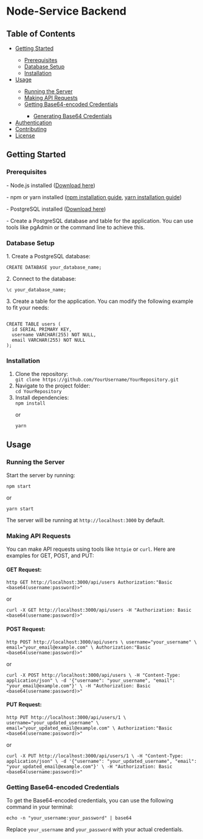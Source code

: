 <h1>Node-Service Backend</h1>

<h2>Table of Contents</h2>
<ul>
  <li><a href="#getting-started">Getting Started</a></li>
    <ul>
      <li><a href="#prerequisites">Prerequisites</a></li>
      <li><a href="#database-setup">Database Setup</a></li>
      <li><a href="#installation">Installation</a></li>
    </ul>
  <li><a href="#usage">Usage</a></li>
    <ul>
      <li><a href="#running-the-server">Running the Server</a></li>
      <li><a href="#making-api-requests">Making API Requests</a></li>
      <li><a href="#getting-base64-encoded-credentials">Getting Base64-encoded Credentials</a></li>
        <ul>
          <li><a href="#generating-base64-credentials">Generating Base64 Credentials</a></li>
        </ul>
    </ul>
  <li><a href="#authentication">Authentication</a></li>
  <li><a href="#contributing">Contributing</a></li>
  <li><a href="#license">License</a></li>
</ul>

<h2>Getting Started</h2>

<h3>Prerequisites</h3>
<p>- Node.js installed (<a href="https://nodejs.org/" target="_blank">Download here</a>)</p>
<p>- npm or yarn installed (<a href="https://docs.npmjs.com/downloading-and-installing-node-js-and-npm" target="_blank">npm installation guide</a>, <a href="https://yarnpkg.com/getting-started/install" target="_blank">yarn installation guide</a>)</p>
<p>- PostgreSQL installed (<a href="https://www.postgresql.org/download/" target="_blank">Download here</a>)</p>
<p>- Create a PostgreSQL database and table for the application. You can use tools like pgAdmin or the command line to achieve this.</p>

<h3>Database Setup</h3>
<p>1. Create a PostgreSQL database:</p>
<code>CREATE DATABASE your_database_name;</code>
<p>2. Connect to the database:</p>
<code>\c your_database_name;</code>
<p>3. Create a table for the application. You can modify the following example to fit your needs:</p>
<code>
CREATE TABLE users (
  id SERIAL PRIMARY KEY,
  username VARCHAR(255) NOT NULL,
  email VARCHAR(255) NOT NULL
);
</code>

<h3>Installation</h3>
<ol>
  <li>Clone the repository:</li>
  <code>git clone https://github.com/YourUsername/YourRepository.git</code>
  <li>Navigate to the project folder:</li>
  <code>cd YourRepository</code>
  <li>Install dependencies:</li>
  <code>npm install</code>
  <p>or</p>
  <code>yarn</code>
</ol>

<h2>Usage</h2>

<h3>Running the Server</h3>
<p>Start the server by running:</p>
<code>npm start</code>
<p>or</p>
<code>yarn start</code>
<p>The server will be running at <code>http://localhost:3000</code> by default.</p>

<h3>Making API Requests</h3>

<p>You can make API requests using tools like <code>httpie</code> or <code>curl</code>. Here are examples for GET, POST, and PUT:</p>

<h4>GET Request:</h4>
<code>http GET http://localhost:3000/api/users Authorization:"Basic &lt;base64(username:password)&gt;"</code>
<p>or</p>
<code>curl -X GET http://localhost:3000/api/users -H "Authorization: Basic &lt;base64(username:password)&gt;"</code>

<h4>POST Request:</h4>
<code>http POST http://localhost:3000/api/users \ username="your_username" \ email="your_email@example.com" \ Authorization:"Basic &lt;base64(username:password)&gt;"</code>
<p>or</p>
<code>curl -X POST http://localhost:3000/api/users \ -H "Content-Type: application/json" \ -d '{"username": "your_username", "email": "your_email@example.com"}' \ -H "Authorization: Basic &lt;base64(username:password)&gt;"</code>

<h4>PUT Request:</h4>
<code>http PUT http://localhost:3000/api/users/1 \ username="your_updated_username" \ email="your_updated_email@example.com" \ Authorization:"Basic &lt;base64(username:password)&gt;"</code>
<p>or</p>
<code>curl -X PUT http://localhost:3000/api/users/1 \ -H "Content-Type: application/json" \ -d '{"username": "your_updated_username", "email": "your_updated_email@example.com"}' \ -H "Authorization: Basic &lt;base64(username:password)&gt;"</code>

<h3>Getting Base64-encoded Credentials</h3>

<p>To get the Base64-encoded credentials, you can use the following command in your terminal:</p>
<code>echo -n "your_username:your_password" | base64</code>
<p>Replace <code>your_username</code> and <code>your_password</code> with your actual credentials.</p>
